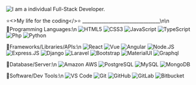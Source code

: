![I am a individual Full-Stack Developer.](https://upload.wikimedia.org/wikipedia/commons/thumb/f/f4/Build-website.jpg/800px-Build-website.jpg)

⭐<>My life for the coding</>⭐
_________________________________\n\n
🔹Programming Languages:\n
  ![HTML5](https://img.shields.io/badge/-HTML5-E34F26?style=plastic&logo=html5&logoColor=white)
  ![CSS3](https://img.shields.io/badge/-CSS3-1572B6?style=plastic&logo=css3)
  ![JavaScript](https://img.shields.io/badge/-JavaScript-black?style=plastic&logo=javascript)
  ![TypeScript](https://img.shields.io/badge/-TypeScript-black?style=plastic&logo=typescript)
  ![Php](https://img.shields.io/badge/-php-394989?style=plastic&logo=php)
  ![Python](https://img.shields.io/badge/-Python-8fcfd1?style=plastic&logo=Python)

🔹Frameworks/Libraries/APIs:\n
  ![React](https://img.shields.io/badge/-ReactJs-61DAFB?logo=react&logoColor=white&style=plastic)
  ![Vue](https://img.shields.io/badge/-VueJS-4FC08D?logo=Vue.js&style=plastic&logoColor=white)
  ![Angular](https://img.shields.io/badge/-Angular-DD0031?logo=Angular&style=plastic)
  ![Node.JS](https://img.shields.io/badge/-Node.JS-black?style=plastic&logo=Node.js) 
  ![Express.JS](https://img.shields.io/badge/-Express.JS-c7b198?style=plastic&logo=Express.JS) 
  ![Django](https://img.shields.io/badge/-Django-092E20?style=plastic&logo=Django)
  ![Laravel](https://img.shields.io/badge/-Laravel-FF2D20?logo=laravel&logoColor=white&style=plastic)
  ![Bootstrap](https://img.shields.io/badge/-Bootstrap-563D7C?style=plastic&logo=bootstrap)
  ![MaterialUI](https://img.shields.io/badge/-MatrialUI-0081CB?style=plastic&logo=material-ui)
  ![Graphql](https://img.shields.io/badge/-Graphql-E10098?style=plastic&logo=Graphql)
  
🔹Database/Server:\n
  ![Amazon AWS](https://img.shields.io/badge/Amazon%20AWS-232F3E?style=plastic&logo=amazon-aws)
  ![PostgreSQL](https://img.shields.io/badge/-PostgreSQL-336791?style=plastic&logo=postgresql)
  ![MySQL](https://img.shields.io/badge/-MySQL-black?style=plastic&logo=mysql)
  ![MongoDB](https://img.shields.io/badge/-MongoDB-black?style=plastic&logo=mongodb)

🔹Software/Dev Tools:\n
  ![VS Code](https://img.shields.io/badge/-VS%20Code-007ACC?style=plastic&logo=visual-studio-code)
  ![Git](https://img.shields.io/badge/-Git-black?style=plastic&logo=git)
  ![GitHub](https://img.shields.io/badge/-GitHub-181717?style=plastic&logo=github)
  ![GitLab](https://img.shields.io/badge/-GitLab-FCA121?style=plastic&logo=gitlab)
  ![Bitbucket](https://img.shields.io/badge/-Bitbucket-0052CC?logo=Bitbucket&style=plastic)

